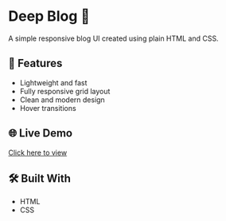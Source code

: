 # Deep Blog 📝

A simple responsive blog UI created using plain HTML and CSS.

## 🚀 Features

- Lightweight and fast
- Fully responsive grid layout
- Clean and modern design
- Hover transitions

## 🌐 Live Demo

[Click here to view](https://deepx-sh.github.io/minimal-blog-ui/)

## 🛠️ Built With

- HTML
- CSS
